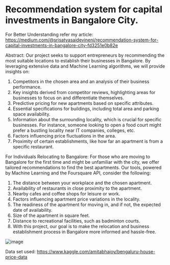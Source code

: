 # Recommendation system for capital investments in Bangalore City.
For Better Understanding refer my article:
https://medium.com/@srisatyasaidevineni/recommendation-system-for-capital-investments-in-bangalore-city-fd3251e0b82e

Abstract: 
Our project seeks to support entrepreneurs by recommending the most suitable locations to establish their businesses in Bangalore. By leveraging extensive data and Machine Learning algorithms, we will provide insights on:

1. Competitors in the chosen area and an analysis of their business performance.
2. Key insights derived from competitor reviews, highlighting areas for businesses to focus on and differentiate themselves.
3. Predictive pricing for new apartments based on specific attributes.
4. Essential specifications for buildings, including total area and parking space availability.
5. Information about the surrounding locality, which is crucial for specific businesses. For instance, someone looking to open a food court might prefer a bustling locality near IT companies, colleges, etc.
6. Factors influencing price fluctuations in the area.
7. Proximity of certain establishments, like how far an apartment is from a specific restaurant.

For Individuals Relocating to Bangalore:
For those who are moving to Bangalore for the first time and might be unfamiliar with the city, we offer tailored recommendations to find the best apartments. Our tools, powered by Machine Learning and the Foursquare API, consider the following:

1. The distance between your workplace and the chosen apartment.
2. Availability of restaurants in close proximity to the apartment.
3. Nearby cafes and coffee shops for leisure or work.
4. Factors influencing apartment price variations in the locality.
5. The readiness of the apartment for moving in, and if not, the expected date of availability.
6. Size of the apartment in square feet.
7. Distance to recreational facilities, such as badminton courts.
8. With this project, our goal is to make the relocation and business establishment process in Bangalore more informed and hassle-free.

![image](https://github.com/meghsat/Recommendation-system-for-capital-investments-in-Bangalore-City/assets/46103704/ecf13210-56ce-4ebb-b700-1992dca9552f)

Data set used: https://www.kaggle.com/amitabhajoy/bengaluru-house-price-data
